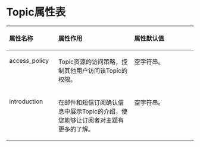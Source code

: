 # Topic属性表<a name="smn_api_a1000"></a>

<a name="table13529670144050"></a>
<table><thead align="left"><tr id="row56391866144050"><th class="cellrowborder" valign="top" width="26.19%" id="mcps1.1.4.1.1"><p id="p39045854144050"><a name="p39045854144050"></a><a name="p39045854144050"></a>属性名称</p>
</th>
<th class="cellrowborder" valign="top" width="40.48%" id="mcps1.1.4.1.2"><p id="p8597644144050"><a name="p8597644144050"></a><a name="p8597644144050"></a>属性作用</p>
</th>
<th class="cellrowborder" valign="top" width="33.33%" id="mcps1.1.4.1.3"><p id="p25320574144050"><a name="p25320574144050"></a><a name="p25320574144050"></a>属性默认值</p>
</th>
</tr>
</thead>
<tbody><tr id="row26558581144050"><td class="cellrowborder" valign="top" width="26.19%" headers="mcps1.1.4.1.1 "><p id="p3761416144050"><a name="p3761416144050"></a><a name="p3761416144050"></a>access_policy</p>
</td>
<td class="cellrowborder" valign="top" width="40.48%" headers="mcps1.1.4.1.2 "><p id="p36239317144050"><a name="p36239317144050"></a><a name="p36239317144050"></a>Topic资源的访问策略，控制其他用户访问该Topic的权限。</p>
</td>
<td class="cellrowborder" valign="top" width="33.33%" headers="mcps1.1.4.1.3 "><p id="p49703554144050"><a name="p49703554144050"></a><a name="p49703554144050"></a>空字符串。</p>
</td>
</tr>
<tr id="row33669816174231"><td class="cellrowborder" valign="top" width="26.19%" headers="mcps1.1.4.1.1 "><p id="p50642438174234"><a name="p50642438174234"></a><a name="p50642438174234"></a>introduction</p>
</td>
<td class="cellrowborder" valign="top" width="40.48%" headers="mcps1.1.4.1.2 "><p id="p8396805174234"><a name="p8396805174234"></a><a name="p8396805174234"></a>在邮件和短信订阅确认信息中展示Topic的介绍，使您能够让订阅者对主题有更多的了解。</p>
</td>
<td class="cellrowborder" valign="top" width="33.33%" headers="mcps1.1.4.1.3 "><p id="p9052629174234"><a name="p9052629174234"></a><a name="p9052629174234"></a>空字符串。</p>
</td>
</tr>
</tbody>
</table>

